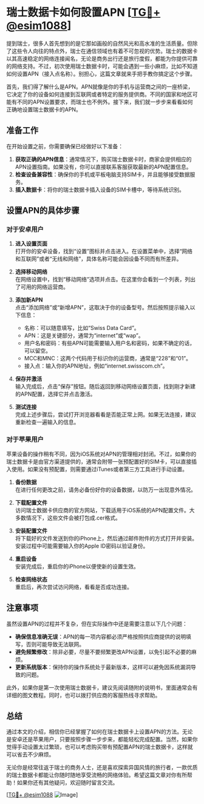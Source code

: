 # 瑞士数据卡如何設置APN [[TG💪+ @esim1088](https://t.me/s/esim1088)]

提到瑞士，很多人首先想到的是它那如画般的自然风光和高水准的生活质量。但除了这些令人向往的特点外，瑞士在通信领域也有着不可忽视的优势。瑞士的数据卡以其高速稳定的网络连接闻名，无论是商务出行还是旅行度假，都能为你提供可靠的网络支持。不过，初次使用瑞士数据卡时，可能会遇到一些小麻烦，比如不知道如何设置APN（接入点名称）。别担心，这篇文章就来手把手教你搞定这个步骤。

首先，我们得了解什么是APN。APN就像是你的手机与运营商之间的一座桥梁，它决定了你的设备如何连接到互联网或者特定的服务提供商。不同的国家和地区可能有不同的APN设置要求，而瑞士也不例外。接下来，我们就一步步来看看如何正确地设置瑞士数据卡的APN。

## 准备工作

在开始设置之前，你需要确保已经做好以下准备：

1. **获取正确的APN信息**：通常情况下，购买瑞士数据卡时，商家会提供相应的APN设置指南。如果没有，你可以直接联系客服获取最新的APN配置信息。
2. **检查设备兼容性**：确保你的手机或平板电脑支持SIM卡，并且能够接受数据服务。
3. **插入数据卡**：将你的瑞士数据卡插入设备的SIM卡槽中，等待系统识别。

## 设置APN的具体步骤

### 对于安卓用户

1. **进入设置页面**  
   打开你的安卓设备，找到“设置”图标并点击进入。在设置菜单中，选择“网络和互联网”或者“无线和网络”，具体名称可能会因设备不同而有所差异。

2. **选择移动网络**  
   在网络设置中，找到“移动网络”选项并点击。在这里你会看到一个列表，列出了可用的网络运营商。

3. **添加新APN**  
   点击“添加网络”或“新增APN”，这取决于你的设备型号。然后按照提示输入以下信息：
   - 名称：可以随意填写，比如“Swiss Data Card”。
   - APN：这是关键部分，通常为“internet”或“wap”。
   - 用户名和密码：有些APN可能需要输入用户名和密码，如果不确定的话，可以留空。
   - MCC和MNC：这两个代码用于标识你的运营商，通常是“228”和“01”。
   - 接入点：输入你的APN地址，例如“internet.swisscom.ch”。

4. **保存并激活**  
   输入完成后，点击“保存”按钮。随后返回到移动网络设置页面，找到刚才新建的APN配置，选择它并点击激活。

5. **测试连接**  
   完成上述步骤后，尝试打开浏览器看看是否能正常上网。如果无法连接，建议重新检查一遍输入的信息。

### 对于苹果用户

苹果设备的操作稍有不同，因为iOS系统对APN的管理相对封闭。不过，如果你的瑞士数据卡是由官方渠道提供的，通常会附带一张预配置好的SIM卡，可以直接插入使用。如果没有预配置，则需要通过iTunes或者第三方工具进行手动设置。

1. **备份数据**  
   在进行任何更改之前，请务必备份好你的设备数据，以防万一出现意外情况。

2. **下载配置文件**  
   访问瑞士数据卡供应商的官方网站，下载适用于iOS系统的APN配置文件。大多数情况下，这些文件会被打包成.cer格式。

3. **安装配置文件**  
   将下载好的文件发送到你的iPhone上，然后通过邮件附件的方式打开并安装。安装过程中可能需要输入你的Apple ID密码以验证身份。

4. **重启设备**  
   安装完成后，重启你的iPhone以便使新的设置生效。

5. **检查网络状态**  
   重启后，再次尝试访问网络，看看是否成功连接。

## 注意事项

虽然设置APN的过程并不复杂，但在实际操作中还是需要注意以下几个问题：

- **确保信息准确无误**：APN的每一项内容都必须严格按照供应商提供的说明填写，否则可能导致无法联网。
- **避免频繁修改**：除非必要，尽量不要频繁更改APN设置，以免引起不必要的麻烦。
- **更新系统版本**：保持你的操作系统处于最新版本，这样可以避免因系统漏洞导致的问题。

此外，如果你是第一次使用瑞士数据卡，建议先阅读随附的说明书，里面通常会有详细的图文教程。同时，也可以拨打供应商的客服热线寻求帮助。

## 总结

通过本文的介绍，相信你已经掌握了如何在瑞士数据卡上设置APN的方法。无论是安卓还是苹果用户，只要按照步骤一步步来，都能轻松完成配置。当然，如果你觉得手动设置太过繁琐，也可以考虑购买带有预配置APN的瑞士数据卡，这样就可以省去不少麻烦。

无论你是经常往返于瑞士的商务人士，还是喜欢探索异国风情的旅行者，一款优质的瑞士数据卡都能让你随时随地享受流畅的网络体验。希望这篇文章对你有所帮助！如果你还有其他疑问，欢迎随时留言交流。

[[TG💪+ @esim1088](https://t.me/s/esim1088) ![Image](https://i.postimg.cc/4NQfJmqS/Snipaste-2025-05-13-00-14-12.png)]